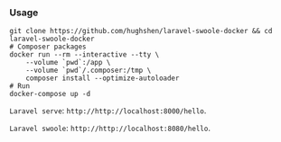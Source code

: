 ### Usage

```
git clone https://github.com/hughshen/laravel-swoole-docker && cd laravel-swoole-docker
# Composer packages
docker run --rm --interactive --tty \
    --volume `pwd`:/app \
    --volume `pwd`/.composer:/tmp \
    composer install --optimize-autoloader
# Run
docker-compose up -d
```

`Laravel serve`: `http://http://localhost:8000/hello`.

`Laravel swoole`: `http://http://localhost:8080/hello`.
